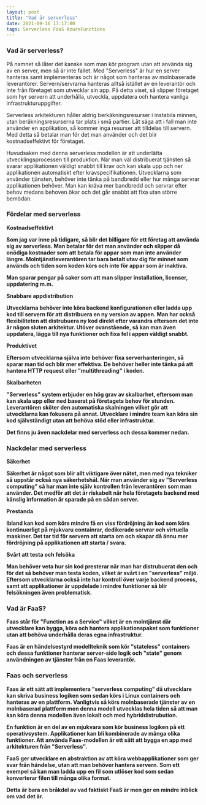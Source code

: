 ```yaml
---
layout: post
title: "Vad är serverless"
date: 2021-09-16 17:17:00
tags: Serverless FaaS AzureFunctions
--- 
```


### Vad är serverless? 

På namnet så låter det kanske som man kör program utan att använda sig av en server, men så är inte fallet.
Med "Serverless" är hur en server hanteras samt implementeras och är något som hanteras av molnbaserade leverantörer.
Servern/servrarna hanteras alltså istället av en leverantör och inte från företaget som utvecklar sin app. 
På detta viset, så slipper företaget som hyr servern att underhålla, utveckla, uppdatera och hantera vanliga infrastrukturuppgifter.

Serverless arkitekturen håller aldrig berkäkningsresurser i instabila minnen, utan beräkningsresurserna tar plats i små partier. 
Låt säga att i fall man inte använder en applikation, så kommer inga resurser att tilldelas till servern.
Med detta så betalar man för det man använder och det blir kostnadseffektivt för företaget. 

Huvudsaken med denna serverless modellen är att underlätta utvecklingsprocessen till produktion. 
När man väl distribuerat tjänsten så svarar applikationen väldigt snabbt till krav och kan skala upp och ner applikationen automatiskt efter kravspecifikationen.
Utvecklarna som använder tjänsten, behöver inte tänka på bandbredd eller hur många servrar applikationen behöver. 
Man kan kräva mer bandbredd och servrar efter behov medans behoven ökar och det går snabbt att fixa utan större bemödan.

### Fördelar med serverless

<strong>Kostnadseffektivt<strong>

Som jag var inne på tidigare, så blir det billigare för ett företag att använda sig av serverless.
Man betalar för det man använder och slipper då onödiga kostnader som att betala för appar som man inte använder längre.
Molntjänstleverantören tar bara betalt utav dig för minnet som används och tiden som koden körs och inte för appar som är inaktiva.

Man sparar pengar på saker som att man slipper installation, licenser, uppdatering m.m.

<strong>Snabbare appdistribution<strong>

Utvecklarna behöver inte köra backend konfigurationen eller ladda upp kod till servern för att distribuera en ny version av appen. 
Man har också flexibiliteten att distrubuera ny kod direkt efter varandra eftersom det inte är någon sluten arkitektur. 
Utöver ovanstående, så kan man även uppdatera, lägga till nya funktioner och fixa fel i appen väldigt snabbt. 


<strong>Produktivet<strong>

Eftersom utvecklarna själva inte behöver fixa serverhanteringen, så sparar man tid och blir mer effektiva. 
De behöver heller inte tänka på att hantera HTTP request eller "multithreading" i koden. 

<strong>Skalbarheten<strong>

"Serverless" system erbjuder en hög grav av skalbarhet, eftersom man kan skala upp eller ned baserat på företagets behov för stunden.
Leverantören sköter den automatiska skalningen vilket gör att utvecklarna kan fokusera på annat.
Utvecklare i mindre team kan köra sin kod självständigt utan att behöva stöd eller infrastruktur. 

Det finns ju även nackdelar med serverless och dessa kommer nedan.

### Nackdelar med serverless
  
<strong>Säkerhet<strong>

Säkerhet är något som blir allt viktigare över nätet, men med nya tekniker så uppstår också nya säkerhetshål. 
När man använder sig av "Serverless computing" så har man inte själv kontrollen från leverantören som man använder.
Det medför att det är riskabelt när hela företagets backend med känslig information är sparade på en sådan server.
  
<strong>Prestanda<strong>
  
Ibland kan kod som körs mindre få en viss fördröjning än kod som körs kontinuerligt på mjukvaru containrar, dedikerade servrar och virtuella maskiner. 
Det tar tid för servern att starta om och skapar då ännu mer fördröjning på applikationen att starta / svara. 
  
<strong>Svårt att testa och felsöka<strong>

Man behöver veta hur sin kod presterar när man har distrubuerat den och för det så behöver man testa koden, vilket är svårt i en "serverless" miljö. 
Eftersom utvecklarna också inte har kontroll över varje backend process, samt att applikationer är uppdelade i mindre funktioner så blir felsökningen även problematisk. 
  
 
### Vad är FaaS?
  
Faas står för "Function as a Service" vilket är en molntjänst där utvecklare kan bygga, köra och hantera applikationspaket som funktioner
utan att behöva underhålla deras egna infrastruktur. 
  
Faas är en händelsestyrd modellteknik som kör "stateless" containers och dessa funktioner hanterar server-side logik och "state" genom
användningen av tjänster från en Faas leverantör. 
  
###  Faas och serverless
  
Faas är ett sätt att implementera "serverless computing" då utvecklare kan skriva business logiken som sedan körs i Linux containers och hanteras 
av en plattform.
Vanligtvis så körs molnbaserade tjänster av en molnbaserad plattform men denna modell utvecklas hela tiden så att man kan köra denna modellen även lokalt och med hybriddistrubution.
  
En funktion är en del av en mjukvara som kör business logiken på ett operativsystem. Applikationer kan bli kombinerade av många olika funktioner.
Att använda Faas-modellen är ett sätt att bygga en app med arkitekturen från "Serverless".
  
FaaS ger utvecklare en abstraktion av att köra webbapplikationer som ger svar från händelse, utan att man behöver hantera servern.
Som ett exempel så kan man ladda upp en fil som utlöser kod som sedan konverterar filen till många olika format. 
  
Detta är bara en bråkdel av vad faktiskt FaaS är men ger en mindre inblick om vad det är. 
  

  








